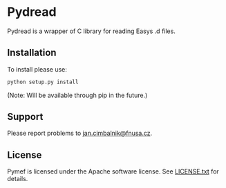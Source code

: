Pydread
====

Pydread is a wrapper of C library  for reading Easys .d files.


Installation
------------

To install please use:
```bash
python setup.py install
```
(Note: Will be available through pip in the future.)


Support
-------

Please report problems to jan.cimbalnik@fnusa.cz.

License
-------

Pymef is licensed under the Apache software license. See [LICENSE.txt](./LICENSE.txt) for details.
